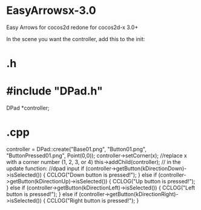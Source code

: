 EasyArrowsx-3.0
===============

Easy Arrows for cocos2d redone for cocos2d-x 3.0+


In the scene you want the controller, add this to the init:

  .h 
  =================
  #include "DPad.h"
  =================
  DPad *controller;
  
  
  .cpp
  ==============================================================================================
  controller = DPad::create("Base01.png", "Button01.png", "ButtonPressed01.png", Point(0,0));
    controller->setCorner(x); //replace x with a corner number (1, 2, 3, or 4)
    this->addChild(controller);
    // in the update function:
    //dpad input
    if (controller->getButton(kDirectionDown)->isSelected()) {
        CCLOG("Down button is pressed!");
    }
    else if (controller->getButton(kDirectionUp)->isSelected()) {
        CCLOG("Up button is pressed!");
    }
    else if (controller->getButton(kDirectionLeft)->isSelected()) {
        CCLOG("Left button is pressed!");
    }
    else if (controller->getButton(kDirectionRight)->isSelected()) {
        CCLOG("Right button is pressed!");
    }
